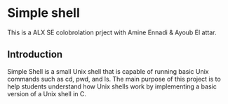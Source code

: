 # Simple shell
This is a ALX SE colobrolation prject with Amine Ennadi & Ayoub El attar.
## Introduction 
Simple Shell is a small Unix shell that is capable of running basic Unix commands such as cd, pwd, and ls. The main purpose of this project is to help students understand how Unix shells work by implementing a basic version of a Unix shell in C.
